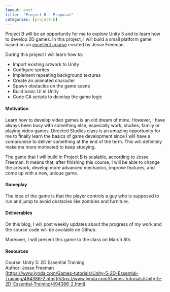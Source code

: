 ```yaml
---
layout: post
title:  "Project B - Proposal"
categories: [project-b]
---
```


Project B will be an opportunity for me to explore Unity 5 and to learn how to develop 2D games. In this project, I will build a small platform game based on an [excellent course](https://www.lynda.com/Games-tutorials/Unity-5-2D-Essential-Training/494386-2.html) created by Jesse Freeman.

During this project I will learn how to:

* Import existing artwork to Unity
* Configure sprites
* Implement repeating background textures
* Create an animated character
* Spawn obstacles on the game scene
* Build basic UI in Unity
* Code C# scripts to develop the game logic

#### Motivation

Learn how to develop video games is an old dream of mine. However, I have always been busy with something else, especially work, studies, family or playing video games. Directed Studies class is an amazing opportunity for me to finally learn the basics of game development since I will have a compromise to deliver something at the end of the term. This will definitely make me more motivated to keep studying.

The game that I will build in Project B is scalable, according to Jesse Freeman. It means that, after finishing this course, I will be able to change the artwork, develop more advanced mechanics, improve features, and come up with a new, unique game.

#### Gameplay

The idea of the game is that the player controls a guy who is supposed to run and jump to avoid obstacles like zombies and furniture.

#### Deliverables

On this blog, I will post weekly updates about the progress of my work and the source code will be available on Github.

Moreover, I will present this game to the class on March 8th.

#### Resources

Course: Unity 5: 2D Essential Training<br>
Author: Jesse Freeman<br>
[https://www.lynda.com/Games-tutorials/Unity-5-2D-Essential-Training/494386-2.html](https://www.lynda.com/Games-tutorials/Unity-5-2D-Essential-Training/494386-2.html)
